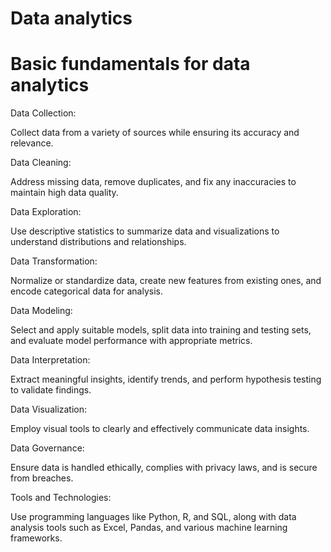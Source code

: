 # Data analytics
# Basic fundamentals for data analytics



Data Collection:

Collect data from a variety of sources while ensuring its accuracy and relevance.



Data Cleaning:

Address missing data, remove duplicates, and fix any inaccuracies to maintain high data quality.



Data Exploration:

Use descriptive statistics to summarize data and visualizations to understand distributions and relationships.



Data Transformation:

Normalize or standardize data, create new features from existing ones, and encode categorical data for analysis.



Data Modeling:

Select and apply suitable models, split data into training and testing sets, and evaluate model performance with appropriate metrics.



Data Interpretation:

Extract meaningful insights, identify trends, and perform hypothesis testing to validate findings.



Data Visualization:

Employ visual tools to clearly and effectively communicate data insights.



Data Governance:

Ensure data is handled ethically, complies with privacy laws, and is secure from breaches.



Tools and Technologies:

Use programming languages like Python, R, and SQL, along with data analysis tools such as Excel, Pandas, and various machine learning frameworks.











